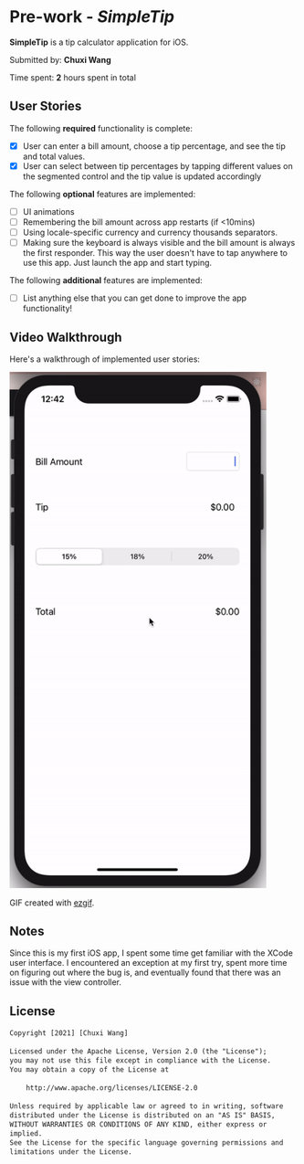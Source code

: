 # Pre-work - *SimpleTip*

**SimpleTip** is a tip calculator application for iOS.

Submitted by: **Chuxi Wang**

Time spent: **2** hours spent in total

## User Stories

The following **required** functionality is complete:

* [x] User can enter a bill amount, choose a tip percentage, and see the tip and total values.
* [x] User can select between tip percentages by tapping different values on the segmented control and the tip value is updated accordingly

The following **optional** features are implemented:

* [ ] UI animations
* [ ] Remembering the bill amount across app restarts (if <10mins)
* [ ] Using locale-specific currency and currency thousands separators.
* [ ] Making sure the keyboard is always visible and the bill amount is always the first responder. This way the user doesn't have to tap anywhere to use this app. Just launch the app and start typing.

The following **additional** features are implemented:

- [ ] List anything else that you can get done to improve the app functionality!

## Video Walkthrough

Here's a walkthrough of implemented user stories:

<img src='https://github.com/mialsy/ios_course_2021_prevwork/blob/main/SimpleTipDemo.gif' width='450px' alt='Video Walkthrough' />

GIF created with [ezgif](https://ezgif.com/).

## Notes

Since this is my first iOS app, I spent some time get familiar with the XCode user interface.
I encountered an exception at my first try, spent more time on figuring out where the bug is, 
and eventually found that there was an issue with the view controller.

## License

    Copyright [2021] [Chuxi Wang]

    Licensed under the Apache License, Version 2.0 (the "License");
    you may not use this file except in compliance with the License.
    You may obtain a copy of the License at

        http://www.apache.org/licenses/LICENSE-2.0

    Unless required by applicable law or agreed to in writing, software
    distributed under the License is distributed on an "AS IS" BASIS,
    WITHOUT WARRANTIES OR CONDITIONS OF ANY KIND, either express or implied.
    See the License for the specific language governing permissions and
    limitations under the License.
